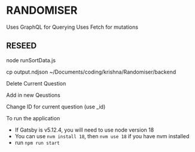 # RANDOMISER

Uses GraphQL for Querying
Uses Fetch for mutations

## RESEED

node runSortData.js

cp output.ndjson ~/Documents/coding/krishna/Randomiser/backend

Delete Current Question

Add in new Qeustions

Change ID for current question (use \_id)


To run the application

- If Gatsby is v5.12.4, you will need to use node version 18
- You can use `nvm install 18`, then `nvm use 18` if you have nvm installed
- run `npm run start`
